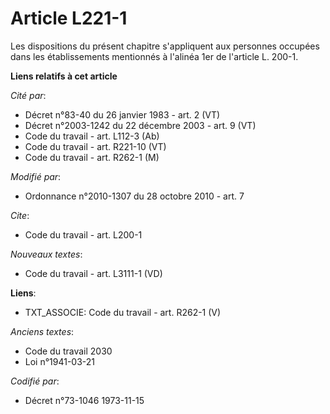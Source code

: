 # Article L221-1

Les dispositions du présent chapitre s'appliquent aux personnes occupées dans les établissements mentionnés à l'alinéa 1er de
l'article L. 200-1.

**Liens relatifs à cet article**

_Cité par_:

  - Décret n°83-40 du 26 janvier 1983 - art. 2 (VT)
  - Décret n°2003-1242 du 22 décembre 2003 - art. 9 (VT)
  - Code du travail - art. L112-3 (Ab)
  - Code du travail - art. R221-10 (VT)
  - Code du travail - art. R262-1 (M)

_Modifié par_:

  - Ordonnance n°2010-1307 du 28 octobre 2010 - art. 7

_Cite_:

  - Code du travail - art. L200-1

_Nouveaux textes_:

  - Code du travail - art. L3111-1 (VD)

**Liens**:

  - TXT_ASSOCIE: Code du travail - art. R262-1 (V)

_Anciens textes_:

  - Code du travail 2030
  - Loi n°1941-03-21

_Codifié par_:

  - Décret n°73-1046 1973-11-15

